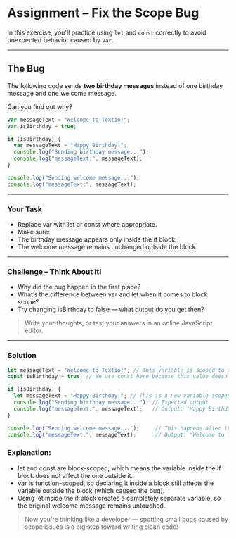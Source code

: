 # Assignment – Fix the Scope Bug

In this exercise, you'll practice using `let` and `const` correctly to avoid unexpected behavior caused by `var`.

---

## The Bug

The following code sends **two birthday messages** instead of one birthday message and one welcome message.

Can you find out why?

```js
var messageText = "Welcome to Textio!";
var isBirthday = true;

if (isBirthday) {
  var messageText = "Happy Birthday!";
  console.log("Sending birthday message...");
  console.log("messageText:", messageText);
}

console.log("Sending welcome message...");
console.log("messageText:", messageText);
```
---
### Your Task
- Replace var with let or const where appropriate.
- Make sure:
- The birthday message appears only inside the if block.
- The welcome message remains unchanged outside the block.
---
### Challenge – Think About It!
- Why did the bug happen in the first place?
- What’s the difference between var and let when it comes to block scope?
- Try changing isBirthday to false — what output do you get then?
> Write your thoughts, or test your answers in an online JavaScript editor.

---

### Solution 
```js
let messageText = "Welcome to Textio!"; // This variable is scoped to the outer block
const isBirthday = true; // We use const here because this value doesn't change

if (isBirthday) {
  let messageText = "Happy Birthday!"; // This is a new variable scoped only to this block
  console.log("Sending birthday message..."); // Expected output
  console.log("messageText:", messageText);   // Output: "Happy Birthday!"
}

console.log("Sending welcome message...");     // This happens after the if block
console.log("messageText:", messageText);      // Output: "Welcome to Textio!"
```
### Explanation:
- let and const are block-scoped, which means the variable inside the if block does not affect the one outside it.
- var is function-scoped, so declaring it inside a block still affects the variable outside the block (which caused the bug).
- Using let inside the if block creates a completely separate variable, so the original welcome message remains untouched.

> Now you're thinking like a developer — spotting small bugs caused by scope issues is a big step toward writing clean code!
